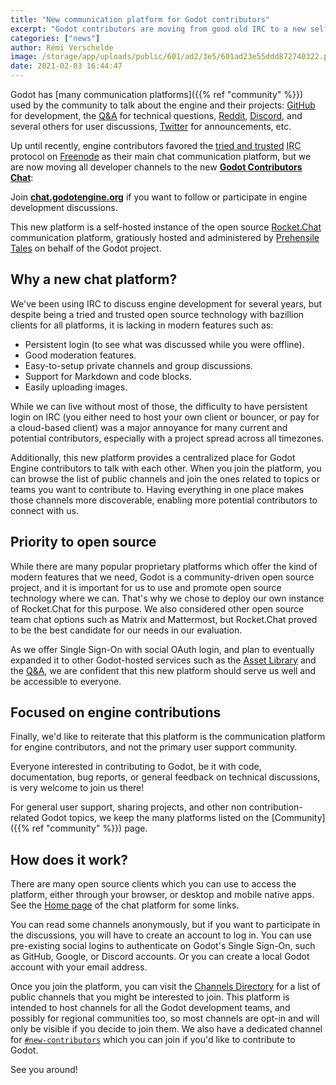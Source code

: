 ```yaml
---
title: "New communication platform for Godot contributors"
excerpt: "Godot contributors are moving from good old IRC to a new self-hosted chat platform based on Rocket.Chat! It provides many modern features that will enable a better communication flow between contributors, as well as providing a central place for all team or topic-specific discussion channels around Godot development."
categories: ["news"]
author: Rémi Verschelde
image: /storage/app/uploads/public/601/ad2/3e5/601ad23e55ddd872740322.png
date: 2021-02-03 16:44:47
---
```


Godot has [many communication platforms]({{% ref "community" %}}) used by the community to talk about the engine and their projects: [GitHub](https://github.com/godotengine/godot/) for development, the <a href="/qa" data-barba-prevent>Q&A</a> for technical questions, [Reddit](https://www.reddit.com/r/godot/), [Discord](https://discord.gg/4JBkykG), and several others for user discussions, [Twitter](https://twitter.com/godotengine) for announcements, etc.

Up until recently, engine contributors favored the [tried and trusted](https://xkcd.com/1782/) <abbr title="Internet Relay Chat">IRC</abbr> protocol on [Freenode](https://freenode.net/) as their main chat communication platform, but we are now moving all developer channels to the new [**Godot Contributors Chat**](https://chat.godotengine.org/):

Join [**chat.godotengine.org**](https://chat.godotengine.org/) if you want to follow or participate in engine development discussions.

This new platform is a self-hosted instance of the open source [Rocket.Chat](https://rocket.chat/) communication platform, gratiously hosted and administered by [Prehensile Tales](https://prehensile-tales.com/) on behalf of the Godot project.

## Why a new chat platform?

We've been using IRC to discuss engine development for several years, but despite being a tried and trusted open source technology with bazillion clients for all platforms, it is lacking in modern features such as:
- Persistent login (to see what was discussed while you were offline).
- Good moderation features.
- Easy-to-setup private channels and group discussions.
- Support for Markdown and code blocks.
- Easily uploading images.

While we can live without most of those, the difficulty to have persistent login on IRC (you either need to host your own client or bouncer, or pay for a cloud-based client) was a major annoyance for many current and potential contributors, especially with a project spread across all timezones.

Additionally, this new platform provides a centralized place for Godot Engine contributors to talk with each other. When you join the platform, you can browse the list of public channels and join the ones related to topics or teams you want to contribute to. Having everything in one place makes those channels more discoverable, enabling more potential contributors to connect with us.

## Priority to open source

While there are many popular proprietary platforms which offer the kind of modern features that we need, Godot is a community-driven open source project, and it is important for us to use and promote open source technology where we can. That's why we chose to deploy our own instance of Rocket.Chat for this purpose. We also considered other open source team chat options such as Matrix and Mattermost, but Rocket.Chat proved to be the best candidate for our needs in our evaluation.

As we offer Single Sign-On with social OAuth login, and plan to eventually expanded it to other Godot-hosted services such as the <a href="/asset-library" data-barba-prevent>Asset Library</a> and the <a href="/qa" data-barba-prevent>Q&A</a>, we are confident that this new platform should serve us well and be accessible to everyone.

## Focused on engine contributions

Finally, we'd like to reiterate that this platform is the communication platform for engine contributors, and not the primary user support community.

Everyone interested in contributing to Godot, be it with code, documentation, bug reports, or general feedback on technical discussions, is very welcome to join us there!

For general user support, sharing projects, and other non contribution-related Godot topics, we keep the many platforms listed on the [Community]({{% ref "community" %}}) page.

## How does it work?

There are many open source clients which you can use to access the platform, either through your browser, or desktop and mobile native apps. See the [Home page](https://chat.godotengine.org/home) of the chat platform for some links.

You can read some channels anonymously, but if you want to participate in the discussions, you will have to create an account to log in. You can use pre-existing social logins to authenticate on Godot's Single Sign-On, such as GitHub, Google, or Discord accounts. Or you can create a local Godot account with your email address.

Once you join the platform, you can visit the [Channels Directory](https://chat.godotengine.org/directory/channels) for a list of public channels that you might be interested to join. This platform is intended to host channels for all the Godot development teams, and possibly for regional communities too, so most channels are opt-in and will only be visible if you decide to join them. We also have a dedicated channel for [`#new-contributors`](https://chat.godotengine.org/channel/new-contributors) which you can join if you'd like to contribute to Godot.

See you around!
